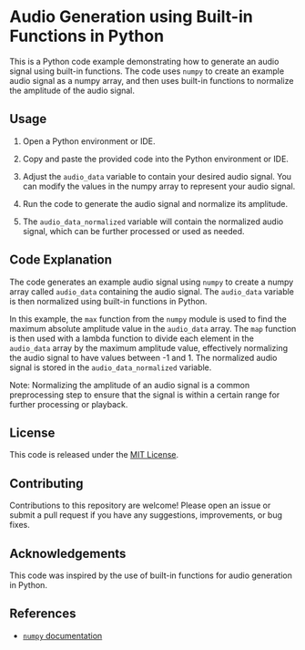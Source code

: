 # Audio Generation using Built-in Functions in Python

This is a Python code example demonstrating how to generate an audio signal using built-in functions. The code uses `numpy` to create an example audio signal as a numpy array, and then uses built-in functions to normalize the amplitude of the audio signal.

## Usage

1. Open a Python environment or IDE.

2. Copy and paste the provided code into the Python environment or IDE.

3. Adjust the `audio_data` variable to contain your desired audio signal. You can modify the values in the numpy array to represent your audio signal.

4. Run the code to generate the audio signal and normalize its amplitude.

5. The `audio_data_normalized` variable will contain the normalized audio signal, which can be further processed or used as needed.

## Code Explanation

The code generates an example audio signal using `numpy` to create a numpy array called `audio_data` containing the audio signal. The `audio_data` variable is then normalized using built-in functions in Python.

In this example, the `max` function from the `numpy` module is used to find the maximum absolute amplitude value in the `audio_data` array. The `map` function is then used with a lambda function to divide each element in the `audio_data` array by the maximum amplitude value, effectively normalizing the audio signal to have values between -1 and 1. The normalized audio signal is stored in the `audio_data_normalized` variable.

Note: Normalizing the amplitude of an audio signal is a common preprocessing step to ensure that the signal is within a certain range for further processing or playback.

## License

This code is released under the [MIT License](LICENSE).

## Contributing

Contributions to this repository are welcome! Please open an issue or submit a pull request if you have any suggestions, improvements, or bug fixes.

## Acknowledgements

This code was inspired by the use of built-in functions for audio generation in Python.

## References

- [`numpy` documentation](https://numpy.org/doc/stable/)
